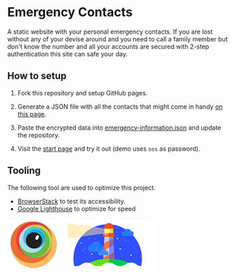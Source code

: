 # Emergency Contacts
A static website with your personal emergency contacts. If you are lost without any of your devise around and you need to call a family member but don't know the number and all your accounts are secured with 2-step authentication this site can safe your day.

## How to setup

1) Fork this repository and setup GitHub pages.

2) Generate a JSON file with all the contacts that might come in handy [on this page](https://jwillmer.github.io/emergency-contacts/encrypt.html).

3) Paste the encrypted data into [emergency-information.json](emergency-information.json) and update the repository.

4) Visit the [start page](https://jwillmer.github.io/emergency-contacts/index.html) and try it out (demo uses `sos` as password).

## Tooling

The following tool are used to optimize this project.

- [BrowserStack](https://www.browserstack.com/) to test its accessibility. 
- [Google Lighthouse](https://developers.google.com/web/tools/lighthouse/) to optimize for speed

[![browserstack](img/browserstack.png)](https://www.browserstack.com/)
[![lighthouse](img/lighthouse.png)](https://developers.google.com/web/tools/lighthouse/)
